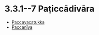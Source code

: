 # 3.3.1--7 Paṭiccādivāra

* [Paccayacatukka](3.3.1--7/Paccayacatukka.md)
* [Paccanīya](3.3.1--7/Paccaniya.md)
